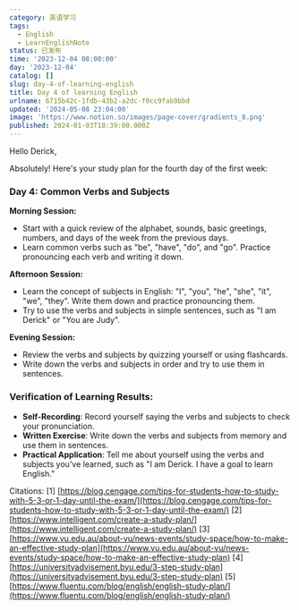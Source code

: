 ```yaml
---
category: 英语学习
tags:
  - English
  - LearnEnglishNote
status: 已发布
time: '2023-12-04 08:00:00'
day: '2023-12-04'
catalog: []
slug: day-4-of-learning-english
title: Day 4 of learning English
urlname: 6715b42c-1fdb-43b2-a2dc-f0cc9fab9bbd
updated: '2024-05-08 23:04:00'
image: 'https://www.notion.so/images/page-cover/gradients_8.png'
published: 2024-01-03T18:39:00.000Z
---
```


Hello Derick,


Absolutely! Here's your study plan for the fourth day of the first week:


### Day 4: Common Verbs and Subjects


**Morning Session:**

- Start with a quick review of the alphabet, sounds, basic greetings, numbers, and days of the week from the previous days.
- Learn common verbs such as "be", "have", "do", and "go". Practice pronouncing each verb and writing it down.

**Afternoon Session:**

- Learn the concept of subjects in English: "I", "you", "he", "she", "it", "we", "they". Write them down and practice pronouncing them.
- Try to use the verbs and subjects in simple sentences, such as "I am Derick" or "You are Judy".

**Evening Session:**

- Review the verbs and subjects by quizzing yourself or using flashcards.
- Write down the verbs and subjects in order and try to use them in sentences.

### Verification of Learning Results:

- **Self-Recording**: Record yourself saying the verbs and subjects to check your pronunciation.
- **Written Exercise**: Write down the verbs and subjects from memory and use them in sentences.
- **Practical Application**: Tell me about yourself using the verbs and subjects you've learned, such as "I am Derick. I have a goal to learn English."

Citations:
[1] [https://blog.cengage.com/tips-for-students-how-to-study-with-5-3-or-1-day-until-the-exam/](https://blog.cengage.com/tips-for-students-how-to-study-with-5-3-or-1-day-until-the-exam/)
[2] [https://www.intelligent.com/create-a-study-plan/](https://www.intelligent.com/create-a-study-plan/)
[3] [https://www.vu.edu.au/about-vu/news-events/study-space/how-to-make-an-effective-study-plan](https://www.vu.edu.au/about-vu/news-events/study-space/how-to-make-an-effective-study-plan)
[4] [https://universityadvisement.byu.edu/3-step-study-plan](https://universityadvisement.byu.edu/3-step-study-plan)
[5] [https://www.fluentu.com/blog/english/english-study-plan/](https://www.fluentu.com/blog/english/english-study-plan/)

